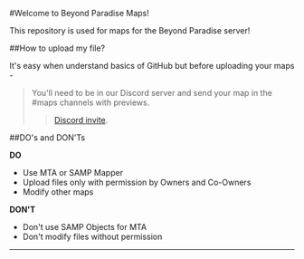 #Welcome to Beyond Paradise Maps!

This repository is used for maps for the Beyond Paradise server!

##How to upload my file?

It's easy when understand basics of GitHub but before uploading your maps - 

> You'll need to be in our Discord server and send your map in the #maps channels with previews.
>> [Discord invite](https://discord.gg/0lO2t3wdzaumeFSE).


##DO's and DON'Ts

**DO**

* Use MTA or SAMP Mapper
* Upload files only with permission by Owners and Co-Owners
* Modify other maps

**DON'T**

* Don't use SAMP Objects for MTA
* Don't modify files without permission

---


